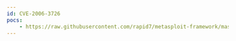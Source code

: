 ```yaml
---
id: CVE-2006-3726
pocs:
    - https://raw.githubusercontent.com/rapid7/metasploit-framework/master/modules/exploits/windows/ftp/filecopa_list_overflow.rb
---
```

